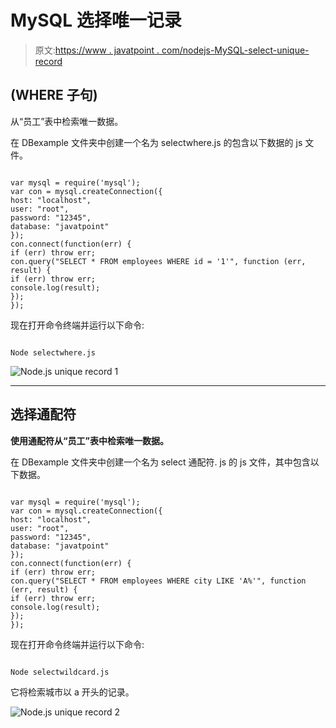 # MySQL 选择唯一记录

> 原文:[https://www . javatpoint . com/nodejs-MySQL-select-unique-record](https://www.javatpoint.com/nodejs-mysql-select-unique-record)

## (WHERE 子句)

从“员工”表中检索唯一数据。

在 DBexample 文件夹中创建一个名为 selectwhere.js 的包含以下数据的 js 文件。

```

var mysql = require('mysql');
var con = mysql.createConnection({
host: "localhost",
user: "root",
password: "12345",
database: "javatpoint"
});
con.connect(function(err) {
if (err) throw err;
con.query("SELECT * FROM employees WHERE id = '1'", function (err, result) {
if (err) throw err;
console.log(result);
});
});

```

现在打开命令终端并运行以下命令:

```

Node selectwhere.js

```

![Node.js unique record 1](../Images/0005a0a4f14797667f7be69340edcdf0.png)

* * *

## 选择通配符

**使用通配符从“员工”表中检索唯一数据。**

在 DBexample 文件夹中创建一个名为 select 通配符. js 的 js 文件，其中包含以下数据。

```

var mysql = require('mysql');
var con = mysql.createConnection({
host: "localhost",
user: "root",
password: "12345",
database: "javatpoint"
});
con.connect(function(err) {
if (err) throw err;
con.query("SELECT * FROM employees WHERE city LIKE 'A%'", function (err, result) {
if (err) throw err;
console.log(result);
});
});

```

现在打开命令终端并运行以下命令:

```

Node selectwildcard.js

```

它将检索城市以 a 开头的记录。

![Node.js unique record 2](../Images/d07001c558e7293ac313734331195629.png)